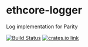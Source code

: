 # ethcore-logger

Log implementation for Parity

[![Build Status](https://travis-ci.org/paritytech/ethcore-logger.svg?branch=master)](https://travis-ci.org/paritytech/ethcore-logger)
[![crates.io link](https://img.shields.io/crates/v/ethcore-logger.svg)](https://crates.io/crates/ethcore-logger)